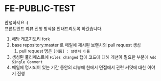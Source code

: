 # FE-PUBLIC-TEST

안녕하세요 :)  
프론트엔드 리뷰 진행 방식을 안내드리도록 하겠습니다.  

1. 해당 레포지토리 fork
2. base repository:master 로 메일에 제시된 브랜치의 pull request 생성
   1. pull request 명은 `[이름] : 브랜치 이름`
3. 생성된 풀리퀘스트에 `Files changed` 탭에 코드에 대해 개선이 필요한 부분에 `Add Single Comment`
4. 메일에 명시되어 있는 기간 동안의 리뷰에 한에서 면접에서 관련 커밋에 대한 이야기 진행


